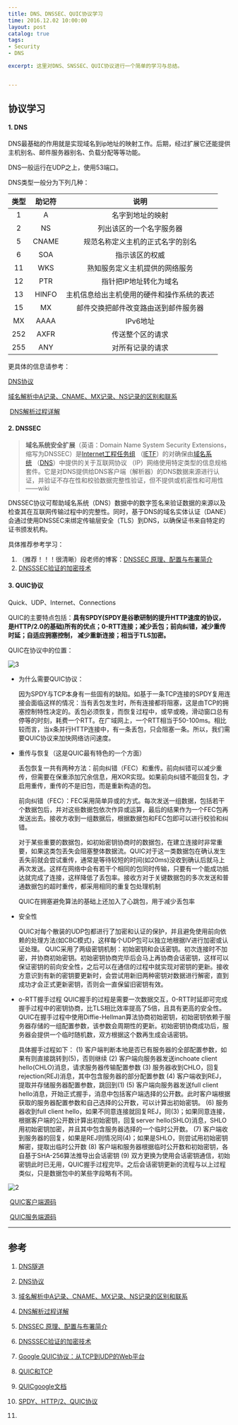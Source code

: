 ```yaml
---
title: DNS、DNSSEC、QUIC协议学习
time: 2016.12.02 10:00:00
layout: post
catalog: true
tags:
- Security
- DNS

excerpt: 这里对DNS、SNSSEC、QUIC协议进行一个简单的学习与总结。


---
```




## 协议学习

#### 1. DNS

   DNS最基础的作用就是实现域名到ip地址的映射工作。后期，经过扩展它还能提供主机别名、邮件服务器别名、负载分配等等功能。

   DNS一般运行在UDP之上，使用53端口。

   DNS类型一般分为下列几种：

|  类型  |  助记符  |          说明           |
| :--: | :---: | :-------------------: |
|  1   |   A   |       名字到地址的映射        |
|  2   |  NS   |     列出该区的一个名字服务器      |
|  5   | CNAME |   规范名称定义主机的正式名字的别名    |
|  6   |  SOA  |        指示该区的权威        |
|  11  |  WKS  |    熟知服务定义主机提供的网络服务    |
|  12  |  PTR  |     指针把IP地址转化为域名      |
|  13  | HINFO | 主机信息给出主机使用的硬件和操作系统的表述 |
|  15  |  MX   |  邮件交换把邮件改变路由送到邮件服务器   |
|  MX  | AAAA  |        IPv6地址         |
| 252  | AXFR  |       传送整个区的请求        |
| 255  |  ANY  |       对所有记录的请求        |

   更具体的信息请参考：

   [DNS协议](http://blog.csdn.net/zhaqiwen/article/details/18048791)

   [域名解析中A记录、CNAME、MX记录、NS记录的区别和联系](http://blog.csdn.net/crazw/article/details/8986581)

    [DNS解析过程详解](http://blog.csdn.net/crazw/article/details/8986504)

#### 2. DNSSEC

   > **域名系统安全扩展**（英语：Domain Name System Security Extensions，缩写为DNSSEC）是[Internet工程任务组](https://zh.wikipedia.org/wiki/IETF) （[IETF](https://zh.wikipedia.org/wiki/IETF)）的对确保由[域名系统](https://zh.wikipedia.org/wiki/%E5%9F%9F%E5%90%8D%E7%B3%BB%E7%BB%9F) （[DNS](https://zh.wikipedia.org/wiki/DNS)）中提供的关于互联网协议 （IP）网络使用特定类型的信息规格套件。它是对DNS提供给DNS客户端（解析器）的DNS数据来源进行认证，并验证不存在性和校验数据完整性验证，但不提供或机密性和可用性——wiki

   DNSSEC协议可帮助域名系统（DNS）数据中的数字签名来验证数据的来源以及检查其在互联网传输过程中的完整性。同时，基于DNS的域名实体认证（DANE）会通过使用DNSSEC来绑定传输层安全（TLS）到DNS，以确保证书来自特定的证书颁发机构。

   具体推荐参考学习：

   1. （推荐！！！很清晰）段老师的博客：[DNSSEC 原理、配置与布署简介](http://netsec.ccert.edu.cn/duanhx/?p=1479)
   2. [DNSSSEC验证的加密技术](http://www.jiamisoft.com/blog/18245-qinxi.html)

#### 3. QUIC协议

   Quick、UDP、Internet、Connections

   QUIC的主要特点包括：**具有SPDY(SPDY是谷歌研制的提升HTTP速度的协议，是HTTP/2.0的基础)所有的优点；0-RTT连接；减少丢包；前向纠错，减少重传时延；自适应拥塞控制， 减少重新连接；相当于TLS加密。**

   QUIC在协议中的位置：

![3](/img/post/DNSSEC/1.png)


- 为什么需要QUIC协议：

    因为SPDY与TCP本身有一些固有的缺陷。如基于一条TCP连接的SPDY复用连接会面临这样的情况：当有丢包发生时，所有连接都将阻塞，这是由TCP的拥塞控制特性决定的。丢包必须恢复，而恢复过程中，或早或晚，滑动窗口总有停等的时刻，耗费一个RTT。在广域网上，一个RTT相当于50-100ms。相比较而言，当x条并行HTTP连接中，有一条丢包，只会阻塞一条。所以，我们需要QUIC协议来加快网络访问速度。


- 重传与恢复（这是QUIC最有特色的一个方面）

  丢包恢复一共有两种方法：前向纠错（FEC）和重传。前向纠错可以减少重传，但需要在保重添加冗余信息，用XOR实现。如果前向纠错不能回复包，才启用重传，重传的不是旧包，而是重新构造的包。

  前向纠错（FEC）：FEC采用简单异或的方式。每次发送一组数据，包括若干个数据包后，并对这些数据包依次作异或运算，最后的结果作为一个FEC包再发送出去。接收方收到一组数据后，根据数据包和FEC包即可以进行校验和纠错。

  对于某些重要的数据包，如初始密钥协商时的数据包，在建立连接时非常重要，如果这类包丢失会阻塞整体数据流。QUIC对于这一类数据包在确认发生丢失前就会尝试重传，通常是等待较短的时间(如20ms)没收到确认后就马上再次发送。这样在网络中会有若干个相同的包同时传输，只要有一个能成功抵达就完成了连接，这样降低了丢包率。接收方对于关键数据包的多次发送和普通数据包的超时重传，都采用相同的重复包处理机制

  QUIC在拥塞避免算法的基础上还加入了心跳包，用于减少丢包率

- 安全性

     QUIC对每个散装的UDP包都进行了加密和认证的保护，并且避免使用前向依赖的处理方法(如CBC模式)，这样每个UDP包可以独立地根据IV进行加密或认证处理。
    QUIC采用了两级密钥机制：初始密钥和会话密钥。初次连接时不加密，并协商初始密钥。初始密钥协商完毕后会马上再协商会话密钥，这样可以保证密钥的前向安全性，之后可以在通信的过程中就实现对密钥的更新。接收方意识到有新的密钥要更新时，会尝试用新旧两种密钥对数据进行解密，直到成功才会正式更新密钥，否则会一直保留旧密钥有效。

- o-RTT握手过程
    QUIC握手的过程是需要一次数据交互，0-RTT时延即可完成握手过程中的密钥协商，比TLS相比效率提高了5倍，且具有更高的安全性。
    QUIC在握手过程中使用Diffie-Hellman算法协商初始密钥，初始密钥依赖于服务器存储的一组配置参数，该参数会周期性的更新。初始密钥协商成功后，服务器会提供一个临时随机数，双方根据这个数再生成会话密钥。

   具体握手过程如下：
   (1) 客户端判断本地是否已有服务器的全部配置参数，如果有则直接跳转到(5)，否则继续
   (2) 客户端向服务器发送inchoate client hello(CHLO)消息，请求服务器传输配置参数
   (3) 服务器收到CHLO，回复rejection(REJ)消息，其中包含服务器的部分配置参数
   (4) 客户端收到REJ，提取并存储服务器配置参数，跳回到(1)
   (5) 客户端向服务器发送full client hello消息，开始正式握手，消息中包括客户端选择的公开数。此时客户端根据获取的服务器配置参数和自己选择的公开数，可以计算出初始密钥。
   (6) 服务器收到full client hello，如果不同意连接就回复REJ，同(3)；如果同意连接，根据客户端的公开数计算出初始密钥，回复server hello(SHLO)消息，SHLO用初始密钥加密，并且其中包含服务器选择的一个临时公开数。
   (7) 客户端收到服务器的回复，如果是REJ则情况同(4)；如果是SHLO，则尝试用初始密钥解密，提取出临时公开数
   (8) 客户端和服务器根据临时公开数和初始密钥，各自基于SHA-256算法推导出会话密钥
   (9) 双方更换为使用会话密钥通信，初始密钥此时已无用，QUIC握手过程完毕。之后会话密钥更新的流程与以上过程类似，只是数据包中的某些字段略有不同。

![2](/img/post/DNSSEC/2.png)

​	[QUIC客户端源码](https://cs.chromium.org/chromium/src/net/quic/?q=quic&sq=package:chromium)

​	[QUIC服务端源码](https://cs.chromium.org/chromium/src/net/tools/quic/?q=quic&sq=package:chromium)

------

## 参考

1. [DNS隧道](http://blog.codingnow.com/2011/06/dns_tunnel.html)

2. [DNS协议](http://blog.csdn.net/zhaqiwen/article/details/18048791)

3. [域名解析中A记录、CNAME、MX记录、NS记录的区别和联系](http://blog.csdn.net/crazw/article/details/8986581)

4. [DNS解析过程详解](http://blog.csdn.net/crazw/article/details/8986504)

5. [DNSSEC 原理、配置与布署简介](http://netsec.ccert.edu.cn/duanhx/?p=1479)

6. [DNSSSEC验证的加密技术](http://www.jiamisoft.com/blog/18245-qinxi.html)

7. [Google QUIC协议：从TCP到UDP的Web平台](http://www.infoq.com/cn/articles/quic-google-protocol-web-platform-from-tcp-to-udp)

8. [QUIC和TCP](http://blog.chinaunix.net/uid-28387257-id-4335291.html)

9. [QUICgoogle文档](https://docs.google.com/document/d/1RNHkx_VvKWyWg6Lr8SZ-saqsQx7rFV-ev2jRFUoVD34/edit#)

10. [SPDY、HTTP/2、QUIC协议](http://blog.csdn.net/hursing/article/details/22785475)

11. ​

   ​